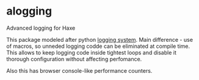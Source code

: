 alogging
========

Advanced logging for Haxe

This package modeled after python [logging system](http://legacy.python.org/dev/peps/pep-0282/).
Main difference - use of macros, so unneded logging codde can be eliminated at compile time.
This allows to keep logging code inside tightest loops and disable it thorough configuration without affecting perfomance. 

Also this has browser console-like performance counters.
